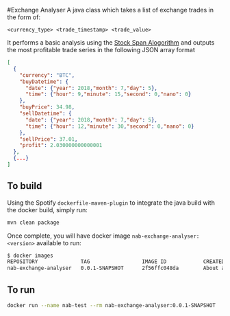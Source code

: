 #Exchange Analyser
A java class which takes a list of exchange trades in the form of:
```
<currency_type> <trade_timestamp> <trade_value>
```
It performs a basic analysis using the [Stock Span Alogorithm](https://www.geeksforgeeks.org/the-stock-span-problem/) 
and outputs the most profitable trade series in the following JSON array format

```json
[
  {
    "currency": "BTC",
    "buyDatetime": {
      "date": {"year": 2018,"month": 7,"day": 5},
      "time": {"hour": 9,"minute": 15,"second": 0,"nano": 0}
    },
    "buyPrice": 34.98,
    "sellDatetime": {
      "date": {"year": 2018,"month": 7,"day": 5},
      "time": {"hour": 12,"minute": 30,"second": 0,"nano": 0}
    },
    "sellPrice": 37.01,
    "profit": 2.030000000000001
  },
  {...}
]
```

## To build
Using the Spotify `dockerfile-maven-plugin` to integrate the java build with the docker build, simply run:
```bash
mvn clean package
```

Once complete, you will have docker image `nab-exchange-analyser:<version>` available to run:
```bash
$ docker images
REPOSITORY              TAG                 IMAGE ID            CREATED              SIZE
nab-exchange-analyser   0.0.1-SNAPSHOT      2f56ffc048da        About a minute ago   338MB
```

## To run
```bash
docker run --name nab-test --rm nab-exchange-analyser:0.0.1-SNAPSHOT
```


